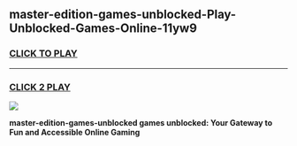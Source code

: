 
## master-edition-games-unblocked-Play-Unblocked-Games-Online-11yw9
<h3>
<a href="https://premium76.site?title=master-edition-games-unblocked&ref=24A">CLICK TO PLAY</a></h3>
<hr>

<h3>
<a href="https://premium76.site?title=master-edition-games-unblocked&ref=24A">CLICK 2 PLAY</a>
  
</h3>

<a href="https://premium76.site?title=master-edition-games-unblocked&ref=24A"><img src="https://clearcache.store/games.png"></a>


**master-edition-games-unblocked games unblocked: Your Gateway to Fun and Accessible Online Gaming**
